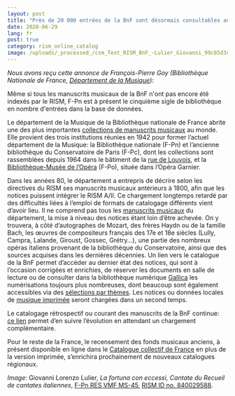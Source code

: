 ```yaml
---
layout: post
title: "Près de 20 000 entrées de la BnF sont désormais consultables au RISM"
date: 2020-06-29
lang: fr
post: true
category: rism_online_catalog
image: /uploads/_processed_/csm_Text_RISM_BnF_-Lulier_Giovanni_99c85d3c4e.jpg
---
```



_Nous avons reçu cette annonce de François-Pierre Goy (Bibliothèque Nationale de France, [Département de la Musique](https://www.bnf.fr/fr/departement-de-la-musique "Ouvre un lien externe dans une nouvelle fenêtre")):_

Même si tous les manuscrits musicaux de la BnF n'ont pas encore été indexés par le RISM, F-Pn est à présent le cinquième sigle de bibliothèque en nombre d'entrées dans la base de données.

Le département de la Musique de la Bibliothèque nationale de France abrite une des plus importantes [collections de manuscrits musicaux](https://catalogue.bnf.fr/affinerAdv.do?mots0=&mots1=&mots2=&mots3=&mots4=&pageRech=rav&facPays=&suppPhys=&faclocs=RICH_MUSQIUE&facDocs=&facNots=&facSpec=&typoCarto=&typoIcono=&typoAudio=&typoMus=FacTypPart%3BMusMan&typoNumis=&langue0=&langue1=&langue2=&langue3=&langue4=&datepub=&dateCreaSpec=&dateEnregistrement=&typeDatePer=&corpus=&index=&numNotice=&listeAffinages=FacLocal_Lcl2AHdjGim&affinageSupprimer=true&codeFacetteAffine=FacLocal&valeurFacetteAffine=Lcl2AHdjGim&afficheRegroup=false&trouveDansFiltre=&triResultParPage=1&nbResultParPage=100&critereRecherche=) au monde. Elle provient des trois institutions réunies en 1942 pour former l’actuel département de la Musique: la Bibliothèque nationale (F-Pn) et l’ancienne bibliothèque du Conservatoire de Paris (F-Pc), dont les collections sont rassemblées depuis 1964 dans le bâtiment de la [rue de Louvois](https://catalogue.bnf.fr/changerPageAdv.do?mots0=&mots1=&mots2=&mots3=&mots4=&facPays=&suppPhys=&faclocs=RICH_MUSQIUE&facDocs=&facNots=&facSpec=&typoCarto=&typoIcono=&typoAudio=&typoMus=FacTypPart;MusMan&typoNumis=&typoPerio=&langue0=&langue1=&langue2=&langue3=&langue4=&datepub=&dateCreaSpec=&dateEnregistrement=&typeDatePer=&corpus=&index=&numNotice=&listeAffinages=&nbResultParPage=100&afficheRegroup=false&pageEnCours=1&trouveDansFiltre=&trouverDansActif=false&triResultParPage=1&critereRecherche=&issn=&pageRech=rav), et la [Bibliothèque-Musée de l’Opéra](https://catalogue.bnf.fr/changerPageAdv.do?mots0=&mots1=&mots2=&mots3=&mots4=&facPays=&suppPhys=&faclocs=REC_OPERA&facDocs=&facNots=&facSpec=&typoCarto=&typoIcono=&typoAudio=&typoMus=FacTypPart;MusMan&typoNumis=&typoPerio=&langue0=&langue1=&langue2=&langue3=&langue4=&datepub=&dateCreaSpec=&dateEnregistrement=&typeDatePer=&corpus=&index=&numNotice=&listeAffinages=&nbResultParPage=100&afficheRegroup=false&pageEnCours=1&trouveDansFiltre=&trouverDansActif=false&triResultParPage=1&critereRecherche=&issn=&pageRech=rav) (F-Po), située dans l’Opéra Garnier.

Dans les années 80, le département a entrepris de décrire selon les directives du RISM ses manuscrits musicaux antérieurs à 1800, afin que les notices puissent intégrer le RISM A/II. Ce chargement longtemps retardé par des difficultés liées à l’emploi de formats de catalogage différents vient d’avoir lieu. Il ne comprend pas tous les [manuscrits musicaux](https://catalogue.bnf.fr/changerPageAdv.do?mots0=&mots1=&mots2=&mots3=&mots4=&facPays=&suppPhys=&faclocs=RICH_MUSQIUE&facDocs=&facNots=&facSpec=&typoCarto=&typoIcono=&typoAudio=&typoMus=FacTypPart;MusMan&typoNumis=&typoPerio=&langue0=&langue1=&langue2=&langue3=&langue4=&datepub=&dateCreaSpec=&dateEnregistrement=&typeDatePer=&corpus=&index=&numNotice=&listeAffinages=&nbResultParPage=10&afficheRegroup=false&pageEnCours=1&trouveDansFiltre=&trouverDansActif=false&triResultParPage=1&critereRecherche=&issn=&pageRech=rav) du département, la mise à niveau des notices étant loin d’être achevée. On y trouvera, à côté d’autographes de Mozart, des frères Haydn ou de la famille Bach, les œuvres de compositeurs français des 17e et 18e siècles (Lully, Campra, Lalande, Giroust, Gossec, Grétry...), une partie des nombreux opéras italiens provenant de la bibliothèque du Conservatoire, ainsi que des sources acquises dans les dernières décennies. Un lien vers le catalogue de la BnF permet d’accéder au dernier état des notices, qui sont à l’occasion corrigées et enrichies, de réserver les documents en salle de lecture ou de consulter dans la bibliothèque numérique [Gallica](https://gallica.bnf.fr/) les numérisations toujours plus nombreuses, dont beaucoup sont également accessibles via des [sélections par thèmes](https://gallica.bnf.fr/html/und/partitions/partitions). Les notices ou données locales de [musique imprimée](https://catalogue.bnf.fr/changerPage.do?motRecherche=rismimp&index=&numNotice=&listeAffinages=&nbResultParPage=100&afficheRegroup=false&pageEnCours=1&trouveDansFiltre=NoticePRO&trouverDansActif=false&triResultParPage=1&critereRecherche=0&typeNotice=&pageRech=rsi) seront chargées dans un second temps.

Le catalogage rétrospectif ou courant des manuscrits de la BnF continue: [ce lien](https://catalogue.bnf.fr/affiner.do?motRecherche=rismmss&index=&numNotice=&listeAffinages=FacEnLigne_gallicaintramurosrech&afficheRegroup=false&trouveDansFiltre=NoticePRO&nbResultParPage=10&triResultParPage=1&critereRecherche=0&typeNotice=) permet d’en suivre l’évolution en attendant un chargement complémentaire.

Pour le reste de la France, le recensement des fonds musicaux anciens, à présent disponible en ligne dans le [Catalogue collectif de France](https://ccfr.bnf.fr/portailccfr/jsp/public/index.jsp?action=public_formsearch_sources_musicales) en plus de la version imprimée, s’enrichira prochainement de nouveaux catalogues régionaux.



_Image_: Giovanni Lorenzo Lulier, _La fortuna con eccessi,_ _Cantate du Recueil de cantates italiennes_, [F-Pn RES VMF MS-45](https://gallica.bnf.fr/ark:/12148/btv1b105073100/f7.item "Ouvre un lien externe dans une nouvelle fenêtre"), [RISM ID no. 840029588](https://opac.rism.info/search?id=840029588&View=rism "Ouvre un lien externe dans une nouvelle fenêtre").




